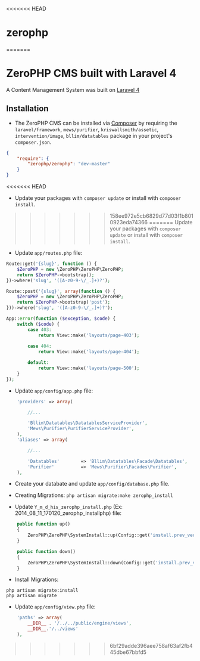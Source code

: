 <<<<<<< HEAD
# zerophp
=======
# ZeroPHP CMS built with Laravel 4

A Content Management System was built on [Laravel 4](http://laravel.com)

## Installation

* The ZeroPHP CMS can be installed via [Composer](http://getcomposer.org) by requiring the `laravel/framework`, `mews/purifier`, `kriswallsmith/assetic`, `intervention/image`, `bllim/datatables` package in your project's `composer.json`.

```json
{
    "require": {
        "zerophp/zerophp": "dev-master"
    }
}
```

<<<<<<< HEAD
* Update your packages with ```composer update``` or install with ```composer install```.
>>>>>>> 158ee972e5cb6829d77d03f1b8010923eda74366
=======
Update your packages with ```composer update``` or install with ```composer install```.

* Update ```app/routes.php``` file:
```php
Route::get('{slug}', function () {
    $ZeroPHP = new \ZeroPHP\ZeroPHP\ZeroPHP;
    return $ZeroPHP->bootstrap();
})->where('slug', '([A-z0-9-\/_.]+)?');

Route::post('{slug}', array(function () {
    $ZeroPHP = new \ZeroPHP\ZeroPHP\ZeroPHP;
    return $ZeroPHP->bootstrap('post');
}))->where('slug', '([A-z0-9-\/_.]+)?');

App::error(function ($exception, $code) {
    switch ($code) {
        case 403:
            return View::make('layouts/page-403');
            
        case 404:
            return View::make('layouts/page-404');

        default:
            return View::make('layouts/page-500');
    }
});
```

* Update ```app/config/app.php``` file:
```php
    'providers' => array(

        //...

        'Bllim\Datatables\DatatablesServiceProvider',
        'Mews\Purifier\PurifierServiceProvider',
    ),
    'aliases' => array(

        //...

        'Datatables'        => 'Bllim\Datatables\Facade\Datatables',
        'Purifier'          => 'Mews\Purifier\Facades\Purifier',
    ),
```

* Create your databate and update ```app/config/database.php``` file.

* Creating Migrations:
``` php artisan migrate:make zerophp_install ```

* Update ```Y_m_d_his_zerophp_install.php``` (Ex: 2014_08_11_170120_zerophp_installphp) file:
```php
    public function up()
    {
        ZeroPHP\ZeroPHP\SystemInstall::up(Config::get('install.prev_version_zerophp_zerophp', 0));
    }

    public function down()
    {
        ZeroPHP\ZeroPHP\SystemInstall::down(Config::get('install.prev_version_zerophp_zerophp', 0));
    }
```

* Install Migrations:
```
php artisan migrate:install
php artisan migrate
```

* Update ```app/config/view.php``` file:

```php
    'paths' => array(
        __DIR__ . '/../../public/engine/views',
        __DIR__.'/../views'
    ),
```
>>>>>>> 6bf29adde396aee758af63af2fb445dbe67bbfd5
